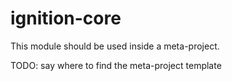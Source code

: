 ignition-core
=============

This module should be used inside a meta-project.

TODO: say where to find the meta-project template
